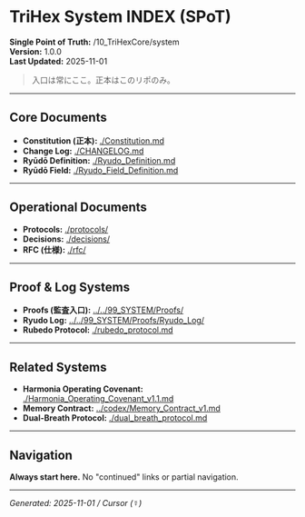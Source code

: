 # TriHex System INDEX (SPoT)

**Single Point of Truth:** /10_TriHexCore/system  
**Version:** 1.0.0  
**Last Updated:** 2025-11-01

> 入口は常にここ。正本はこのリポのみ。

---

## Core Documents

- **Constitution (正本):** [./Constitution.md](Constitution.md)
- **Change Log:** [./CHANGELOG.md](CHANGELOG.md)
- **Ryūdō Definition:** [./Ryudo_Definition.md](Ryudo_Definition.md)
- **Ryūdō Field:** [./Ryudo_Field_Definition.md](Ryudo_Field_Definition.md)

---

## Operational Documents

- **Protocols:** [./protocols/](protocols/)
- **Decisions:** [./decisions/](decisions/)
- **RFC (仕様):** [./rfc/](rfc/)

---

## Proof & Log Systems

- **Proofs (監査入口):** [../../99_SYSTEM/Proofs/](../../99_SYSTEM/Proofs/)
- **Ryudo Log:** [../../99_SYSTEM/Proofs/Ryudo_Log/](../../99_SYSTEM/Proofs/Ryudo_Log/)
- **Rubedo Protocol:** [./rubedo_protocol.md](rubedo_protocol.md)

---

## Related Systems

- **Harmonia Operating Covenant:** [./Harmonia_Operating_Covenant_v1.1.md](Harmonia_Operating_Covenant_v1.1.md)
- **Memory Contract:** [../codex/Memory_Contract_v1.md](../codex/Memory_Contract_v1.md)
- **Dual-Breath Protocol:** [./dual_breath_protocol.md](dual_breath_protocol.md)

---

## Navigation

**Always start here.** No "continued" links or partial navigation.

---

*Generated: 2025-11-01 / Cursor (☿)*

